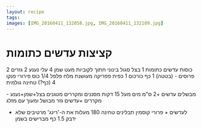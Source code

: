 ```yaml
---
layout: recipe
tags: 
images: [IMG_20160411_132058.jpg, IMG_20160411_132109.jpg]
---
```


# קציצות עדשים כתומות


2 כוסות עדשים כתומות
1 בצל סגול בינוני חתוך לקוביות
מעט שמן
4 עלי נענע
2 גזרים פרוסים - (בטטה)
1 כף כורכום
1 כפית פפריקה מעושנת
מלח פלפל
1/4 כוס פירורי פנקו
4 (כף?) טחינה גולמית


מבשלים עדשים +2 ס"מ מים מעל 15 דקות
מסננים ומקררים
מטגנים בצל+שמן+נענע - מקררים
+עדשים
גזר מבושל ומעוך עם מזלג
+ לעדשים +
פרורי קוסמין תבלינים טחינה
180 מעלות
את ה-'רינג' מרטיבים שלא ידבק
1.5 כף מברישים בשמן 

